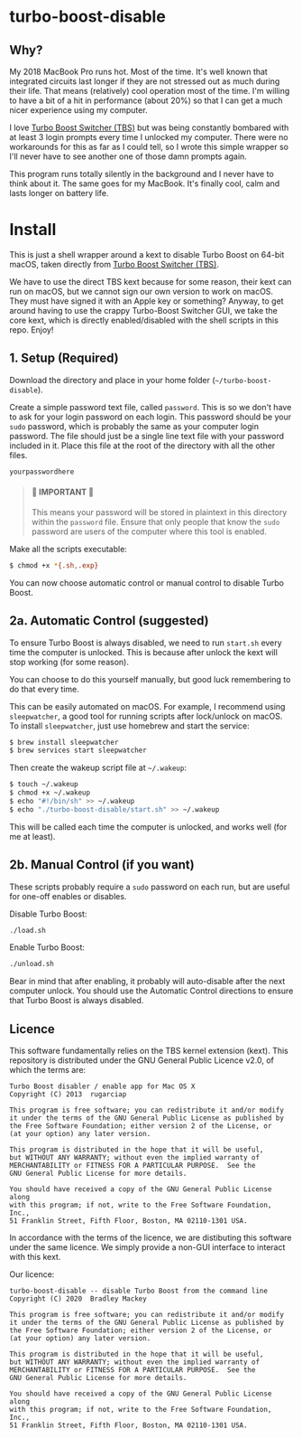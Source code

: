 # turbo-boost-disable

## Why?
My 2018 MacBook Pro runs hot. Most of the time. 
It's well known that integrated circuits last longer if they are not stressed out as much during their life.
That means (relatively) cool operation most of the time. 
I'm willing to have a bit of a hit in performance (about 20%) so that I can get a much nicer experience using my computer.

I love [Turbo Boost Switcher (TBS)](https://github.com/rugarciap/Turbo-Boost-Switcher) but was being constantly bombared with at least 3 login prompts every time I unlocked my computer.
There were no workarounds for this as far as I could tell, so I wrote this simple wrapper so I'll never have to see another one of those damn prompts again.

This program runs totally silently in the background and I never have to think about it.
The same goes for my MacBook.
It's finally cool, calm and lasts longer on battery life.

# Install

This is just a shell wrapper around a kext to disable Turbo Boost on 64-bit macOS, taken directly from [Turbo Boost Switcher (TBS)](https://github.com/rugarciap/Turbo-Boost-Switcher).

We have to use the direct TBS kext because for some reason, their kext can run on macOS, but we cannot sign our own version to work on macOS. They must have signed it with an Apple key or something?
Anyway, to get around having to use the crappy Turbo-Boost Switcher GUI, we take the core kext, which is directly enabled/disabled with the shell scripts in this repo. Enjoy!

## 1. Setup (Required)

Download the directory and place in your home folder (`~/turbo-boost-disable`).

Create a simple password text file, called `password`.
This is so we don't have to ask for your login password on each login.
This password should be your `sudo` password, which is probably the same as your computer login password.
The file should just be a single line text file with your password included in it.
Place this file at the root of the directory with all the other files.
```sh
yourpasswordhere
```

> #### 🛑  IMPORTANT  🛑
> This means your password will be stored in plaintext in this directory within the `password` file. 
> Ensure that only people that know the `sudo` password are users of the computer where this tool is enabled.

Make all the scripts executable:
```sh
$ chmod +x *{.sh,.exp}
```

You can now choose automatic control or manual control to disable Turbo Boost.

## 2a. Automatic Control (suggested)
To ensure Turbo Boost is always disabled, we need to run `start.sh` every time the computer is unlocked.
This is because after unlock the kext will stop working (for some reason).

You can choose to do this yourself manually, but good luck remembering to do that every time.

This can be easily automated on macOS.
For example, I recommend using `sleepwatcher`, a good tool for running scripts after lock/unlock on macOS.
To install `sleepwatcher`, just use homebrew and start the service:
```sh
$ brew install sleepwatcher
$ brew services start sleepwatcher
```

Then create the wakeup script file at `~/.wakeup`:
```sh
$ touch ~/.wakeup
$ chmod +x ~/.wakeup
$ echo "#!/bin/sh" >> ~/.wakeup
$ echo "./turbo-boost-disable/start.sh" >> ~/.wakeup
```

This will be called each time the computer is unlocked, and works well (for me at least).

## 2b. Manual Control (if you want)
These scripts probably require a `sudo` password on each run, but are useful for one-off enables or disables.

Disable Turbo Boost:
```sh
./load.sh
```

Enable Turbo Boost:
```sh
./unload.sh
```

Bear in mind that after enabling, it probably will auto-disable after the next computer unlock.
You should use the Automatic Control directions to ensure that Turbo Boost is always disabled.

## Licence
This software fundamentally relies on the TBS kernel extension (kext).
This repository is distributed under the GNU General Public Licence v2.0, of which the terms are:

```
Turbo Boost disabler / enable app for Mac OS X
Copyright (C) 2013  rugarciap

This program is free software; you can redistribute it and/or modify
it under the terms of the GNU General Public License as published by
the Free Software Foundation; either version 2 of the License, or
(at your option) any later version.

This program is distributed in the hope that it will be useful,
but WITHOUT ANY WARRANTY; without even the implied warranty of
MERCHANTABILITY or FITNESS FOR A PARTICULAR PURPOSE.  See the
GNU General Public License for more details.

You should have received a copy of the GNU General Public License along
with this program; if not, write to the Free Software Foundation, Inc.,
51 Franklin Street, Fifth Floor, Boston, MA 02110-1301 USA.
```

In accordance with the terms of the licence, we are distibuting this software under the same licence.
We simply provide a non-GUI interface to interact with this kext.

Our licence:
```
turbo-boost-disable -- disable Turbo Boost from the command line
Copyright (C) 2020  Bradley Mackey

This program is free software; you can redistribute it and/or modify
it under the terms of the GNU General Public License as published by
the Free Software Foundation; either version 2 of the License, or
(at your option) any later version.

This program is distributed in the hope that it will be useful,
but WITHOUT ANY WARRANTY; without even the implied warranty of
MERCHANTABILITY or FITNESS FOR A PARTICULAR PURPOSE.  See the
GNU General Public License for more details.

You should have received a copy of the GNU General Public License along
with this program; if not, write to the Free Software Foundation, Inc.,
51 Franklin Street, Fifth Floor, Boston, MA 02110-1301 USA.
```
